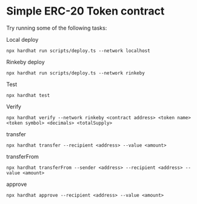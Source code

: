 # Simple ERC-20 Token contract

Try running some of the following tasks:

Local deploy
```shell
npx hardhat run scripts/deploy.ts --network localhost
```

Rinkeby deploy
```shell
npx hardhat run scripts/deploy.ts --network rinkeby
```

Test
```shell
npx hardhat test
```

Verify
```shell
npx hardhat verify --network rinkeby <contract address> <token name> <token symbol> <decimals> <totalSupply>
```

transfer
```shell
npx hardhat transfer --recipient <address> --value <amount>
```

transferFrom
```shell
npx hardhat transferFrom --sender <address> --recipient <address> --value <amount>
```

approve
```shell
npx hardhat approve --recipient <address> --value <amount>
```